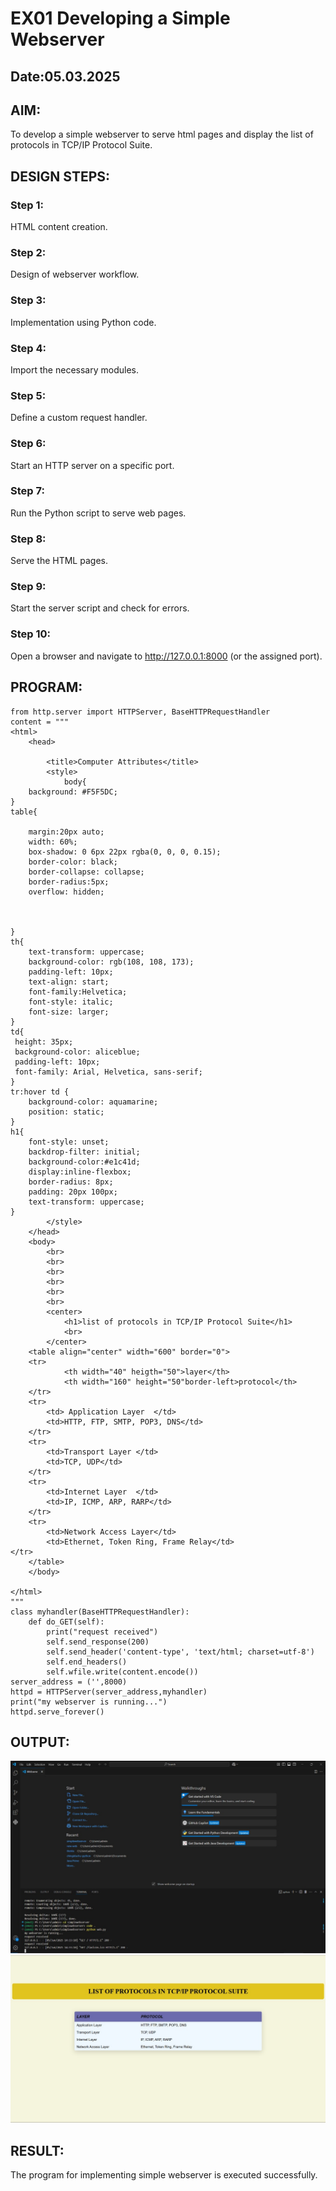 # EX01 Developing a Simple Webserver
## Date:05.03.2025

## AIM:
To develop a simple webserver to serve html pages and display the list of protocols in TCP/IP Protocol Suite.

## DESIGN STEPS:
### Step 1: 
HTML content creation.

### Step 2:
Design of webserver workflow.

### Step 3:
Implementation using Python code.

### Step 4:
Import the necessary modules.

### Step 5:
Define a custom request handler.

### Step 6:
Start an HTTP server on a specific port.

### Step 7:
Run the Python script to serve web pages.

### Step 8:
Serve the HTML pages.

### Step 9:
Start the server script and check for errors.

### Step 10:
Open a browser and navigate to http://127.0.0.1:8000 (or the assigned port).

## PROGRAM:
```
from http.server import HTTPServer, BaseHTTPRequestHandler
content = """
<html>
    <head>
        
        <title>Computer Attributes</title>
        <style>
            body{
    background: #F5F5DC;
}
table{
    
    margin:20px auto;
    width: 60%;
    box-shadow: 0 6px 22px rgba(0, 0, 0, 0.15);
    border-color: black;
    border-collapse: collapse;
    border-radius:5px;
    overflow: hidden;
    
    
    
}
th{
    text-transform: uppercase;
    background-color: rgb(108, 108, 173);
    padding-left: 10px;
    text-align: start;
    font-family:Helvetica;
    font-style: italic;
    font-size: larger;
}
td{
 height: 35px;
 background-color: aliceblue;
 padding-left: 10px;
 font-family: Arial, Helvetica, sans-serif;
}
tr:hover td {
    background-color: aquamarine;
    position: static;
}
h1{
    font-style: unset;
    backdrop-filter: initial;
    background-color:#e1c41d;
    display:inline-flexbox;
    border-radius: 8px;
    padding: 20px 100px; 
    text-transform: uppercase;
}
        </style>
    </head>
    <body>
        <br>
        <br>
        <br>
        <br>
        <br>
        <br>
        <center>
            <h1>list of protocols in TCP/IP Protocol Suite</h1>
            <br>
        </center>
    <table align="center" width="600" border="0">
    <tr>
            <th width="40" heigth="50">layer</th>
            <th width="160" height="50"border-left>protocol</th>
    </tr>
    <tr>
        <td> Application Layer	</td>
        <td>HTTP, FTP, SMTP, POP3, DNS</td>
    </tr>
    <tr>
        <td>Transport Layer	</td>
        <td>TCP, UDP</td>
    </tr>
    <tr>
        <td>Internet Layer	</td>
        <td>IP, ICMP, ARP, RARP</td>
    </tr>
    <tr>
        <td>Network Access Layer</td>
        <td>Ethernet, Token Ring, Frame Relay</td>
</tr>
    </table>
    </body>
    
</html>
"""
class myhandler(BaseHTTPRequestHandler):
    def do_GET(self):
        print("request received")
        self.send_response(200)
        self.send_header('content-type', 'text/html; charset=utf-8')
        self.end_headers()
        self.wfile.write(content.encode())
server_address = ('',8000)
httpd = HTTPServer(server_address,myhandler)
print("my webserver is running...")
httpd.serve_forever()
```

## OUTPUT:
![alt text](web-exp1-ss2.jpg)
![alt text](web-exp1-ss1.jpg)
## RESULT:
The program for implementing simple webserver is executed successfully.
